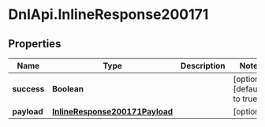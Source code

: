 # DnlApi.InlineResponse200171

## Properties
Name | Type | Description | Notes
------------ | ------------- | ------------- | -------------
**success** | **Boolean** |  | [optional] [default to true]
**payload** | [**InlineResponse200171Payload**](InlineResponse200171Payload.md) |  | [optional] 



